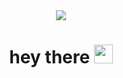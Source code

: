 <div id="header" align="center">
  <img src="https://i.giphy.com/media/v1.Y2lkPTc5MGI3NjExM2xmZ213cmdqa2hmejJiYjRyNGR5aXozeGJqM2Fob2l6a2RmNWF3dSZlcD12MV9pbnRlcm5hbF9naWZfYnlfaWQmY3Q9Zw/gIxts9iFf0SLDNPVtL/giphy.gif"/>
</div>
<h1 align="center">
  hey there
  <img src="https://media.giphy.com/media/hvRJCLFzcasrR4ia7z/giphy.gif" width="30px"/>
</h1>
